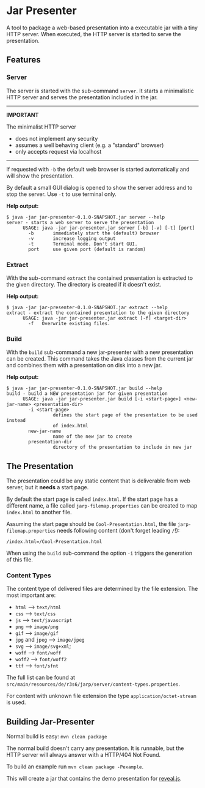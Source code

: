 
# Jar Presenter

A tool to package a web-based presentation into a executable jar with a tiny
HTTP server. When executed, the HTTP server is started to serve the
presentation.

## Features

### Server
The server is started with the sub-command `server`. It starts a minimalistic
HTTP server and serves the presentation included in the jar.

---
**IMPORTANT**

The minimalist HTTP server
* does not implement any security
* assumes a well behaving client (e.g. a "standard" browser)
* only accepts request via localhost

---

If requested with `-b` the default web browser is started automatically and
will show the presentation.

By default a small GUI dialog is opened to show the server address and to
stop the server. Use `-t` to use terminal only.

**Help output:**

```
$ java -jar jar-presenter-0.1.0-SNAPSHOT.jar server --help
server - starts a web server to serve the presentation
      USAGE: java -jar jar-presenter.jar server [-b] [-v] [-t] [port]
        -b       immediately start the (default) browser
        -v       increase logging output
        -t       Terminal mode. Don't start GUI.
        port     use given port (default is random)
```


### Extract
With the sub-command `extract` the contained presentation is extracted to the
given directory. The directory is created if it doesn't exist.

**Help output:**

```
$ java -jar jar-presenter-0.1.0-SNAPSHOT.jar extract --help
extract - extract the contained presentation to the given directory
      USAGE: java -jar jar-presenter.jar extract [-f] <target-dir>
        -f   Overwrite existing files.
```


### Build
With the `build` sub-command a new jar-presenter with a new presentation can be
created. This command takes the Java classes from the current jar and combines
them with a presentation on disk into a new jar.

**Help output:**

```
$ java -jar jar-presenter-0.1.0-SNAPSHOT.jar build --help
build - build a NEW presentation jar for given presentation
      USAGE: java -jar jar-presenter.jar build [-i <start-page>] <new-jar-name> <presentation-dir>
        -i <start-page>
                 defines the start page of the presentation to be used instead
                 of index.html
        new-jar-name
                 name of the new jar to create
        presentation-dir
                 directory of the presentation to include in new jar
```


## The Presentation

The presentation could be any static content that is deliverable from web
server, but it **needs** a start page.

By default the start page is called `index.html`. If the start page has a
different name, a file called `jarp-filemap.properties` can be created to map
`index.html` to another file.

Assuming the start page should be `Cool-Presentation.html`, the
file `jarp-filemap.properties` needs following content (don't forget leading
`/`!):

```
/index.html=/Cool-Presentation.html
```

When using the `build` sub-command the option `-i` triggers the generation of
this file.

### Content Types

The content type of delivered files are determined by the file extension.
The most important are:

* `html` --> `text/html`
* `css` --> `text/css`
* `js` --> `text/javascript`
* `png` --> `image/png`
* `gif` --> `image/gif`
* `jpg` and `jpeg` --> `image/jpeg`
* `svg` --> `image/svg+xml`;
* `woff` --> `font/woff`
* `woff2` --> `font/woff2`
* `ttf` --> `font/sfnt`

The full list can be found at
`src/main/resources/de/r3s6/jarp/server/content-types.properties`.

For content with unknown file extension the type `application/octet-stream` is
used.


## Building Jar-Presenter

Normal build is easy: `mvn clean package`

The normal build doesn't carry any presentation. It is runnable, but the HTTP
server will always answer with a HTTP/404 Not Found.

To build an example run `mvn clean package -Pexample`.

This will create a jar that contains the demo presentation for
[reveal.js](https://revealjs.com/).

